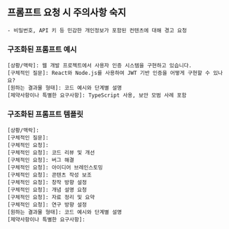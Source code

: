 
## 프롬프트 요청 시 주의사항 숙지
```
- 비밀번호, API 키 등 민감한 개인정보가 포함된 컨텐츠에 대해 경고 요청
```



### 구조화된 프롬프트 예시
```
[상황/맥락]: 웹 개발 프로젝트에서 사용자 인증 시스템을 구현하고 있습니다.
[구체적인 질문]: React와 Node.js를 사용하여 JWT 기반 인증을 어떻게 구현할 수 있나요?
[원하는 결과물 형태]: 코드 예시와 단계별 설명
[제약사항이나 특별한 요구사항]: TypeScript 사용, 보안 모범 사례 포함
```


### 구조화된 프롬프트 템플릿
```
[상황/맥락]:  
[구체적인 질문]: 
[구체적인 요청]:  
[구체적인 요청]: 코드 리뷰 및 개선
[구체적인 요청]: 버그 해결
[구체적인 요청]: 아이디어 브레인스토밍
[구체적인 요청]: 콘텐츠 작성 보조
[구체적인 요청]: 창작 방향 설정
[구체적인 요청]: 개념 설명 요청
[구체적인 요청]: 자료 정리 및 요약
[구체적인 요청]: 연구 방향 설정
[원하는 결과물 형태]: 코드 예시와 단계별 설명
[제약사항이나 특별한 요구사항]:  
```

